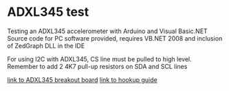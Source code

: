 # ADXL345 test
Testing an ADXL345 accelerometer with Arduino and Visual Basic.NET
Source code for PC software provided, requires VB.NET 2008 and inclusion of ZedGraph DLL in the IDE

For using I2C with ADXL345, CS line must be pulled to high level.
Remember to add 2 4K7 pull-up resistors on SDA and SCL lines

[link to ADXL345 breakout board](https://www.sparkfun.com/products/9836)
[link to hookup guide](https://learn.sparkfun.com/tutorials/adxl345-hookup-guide?_ga=1.9343222.255659784.1474484618)

